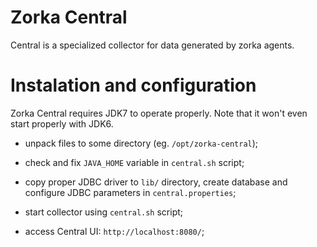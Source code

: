 # Zorka Central

Central is a specialized collector for data generated by zorka agents.

# Instalation and configuration

Zorka Central requires JDK7 to operate properly. Note that it won't even start properly with JDK6.

* unpack files to some directory (eg. `/opt/zorka-central`);

* check and fix `JAVA_HOME` variable in `central.sh` script;

* copy proper JDBC driver to `lib/` directory, create database and configure JDBC parameters in `central.properties`;

* start collector using `central.sh` script;

* access Central UI: `http://localhost:8080/`;





